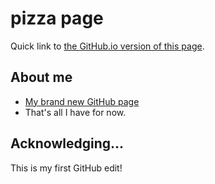 # pizza page
Quick link to [the GitHub.io version of this page](https://sam1cutler.github.io/pizza/).

## About me

* [My brand new GitHub page](https://github.com/sam1cutler/)
* That's all I have for now.

## Acknowledging...
This is my first GitHub edit!
